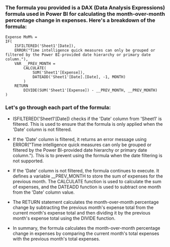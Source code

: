 ### The formula you provided is a DAX (Data Analysis Expressions) formula used in Power BI for calculating the month-over-month percentage change in expenses. Here's a breakdown of the formula:

```
Expense MoM% =
IF(
	ISFILTERED('Sheet1'[Date]),
	ERROR("Time intelligence quick measures can only be grouped or filtered by the Power BI-provided date hierarchy or primary date column."),
	VAR __PREV_MONTH =
		CALCULATE(
			SUM('Sheet1'[Expense]),
			DATEADD('Sheet1'[Date].[Date], -1, MONTH)
		)
	RETURN
		DIVIDE(SUM('Sheet1'[Expense]) - __PREV_MONTH, __PREV_MONTH)
)

```
### Let's go through each part of the formula:

* ISFILTERED('Sheet1'[Date]) checks if the 'Date' column from 'Sheet1' is filtered. This is used to ensure that the formula is only applied when the 'Date' column is not filtered.

* If the 'Date' column is filtered, it returns an error message using ERROR("Time intelligence quick measures can only be grouped or filtered by the Power BI-provided date hierarchy or primary date column."). This is to prevent using the formula when the date filtering is not supported.

* If the 'Date' column is not filtered, the formula continues to execute. It defines a variable __PREV_MONTH to store the sum of expenses for the previous month. The CALCULATE function is used to calculate the sum of expenses, and the DATEADD function is used to subtract one month from the 'Date' column value.

* The RETURN statement calculates the month-over-month percentage change by subtracting the previous month's expense total from the current month's expense total and then dividing it by the previous month's expense total using the DIVIDE function.

* In summary, the formula calculates the month-over-month percentage change in expenses by comparing the current month's total expenses with the previous month's total expenses.

